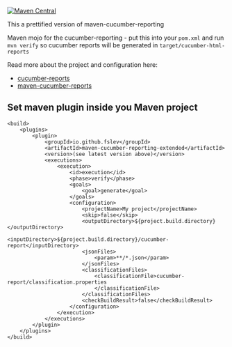 [![Maven Central](https://img.shields.io/maven-central/v/io.github.fslev/maven-cucumber-reporting-extended.svg?label=Maven%20Central)](https://search.maven.org/search?q=g:%22io.github.fslev%22%20AND%20a:%22maven-cucumber-reporting-extended%22)

This a prettified version of maven-cucumber-reporting  

Maven mojo for the cucumber-reporting - put this into your `pom.xml` and run `mvn verify` so cucumber reports will be generated in `target/cucumber-html-reports`  

Read more about the project and configuration here:
- [cucumber-reports](https://github.com/damianszczepanik/cucumber-reporting)  
- [maven-cucumber-reports](https://github.com/damianszczepanik/maven-cucumber-reporting)

## Set maven plugin inside you Maven project
```
<build>
    <plugins>
        <plugin>
            <groupId>io.github.fslev</groupId>
            <artifactId>maven-cucumber-reporting-extended</artifactId>
            <version>(see latest version above)</version>
            <executions>
                <execution>
                    <id>execution</id>
                    <phase>verify</phase>
                    <goals>
                        <goal>generate</goal>
                    </goals>
                    <configuration>
                        <projectName>My project</projectName>
                        <skip>false</skip>
                        <outputDirectory>${project.build.directory}</outputDirectory>
                        <inputDirectory>${project.build.directory}/cucumber-report</inputDirectory>
                        <jsonFiles>
                            <param>**/*.json</param>
                        </jsonFiles>
                        <classificationFiles>
                            <classificationFile>cucumber-report/classification.properties
                            </classificationFile>
                        </classificationFiles>
                        <checkBuildResult>false</checkBuildResult>
                    </configuration>
                </execution>
            </executions>
        </plugin>
    </plugins>
</build>
```